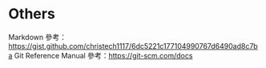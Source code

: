 # Others

Markdown 參考：<https://gist.github.com/christech1117/6dc5221c177104990767d6490ad8c7ba>
Git Reference Manual 參考：<https://git-scm.com/docs>
